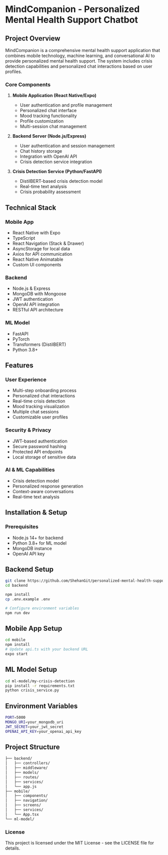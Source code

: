 # MindCompanion - Personalized Mental Health Support Chatbot

## Project Overview
MindCompanion is a comprehensive mental health support application that combines mobile technology, machine learning, and conversational AI to provide personalized mental health support. The system includes crisis detection capabilities and personalized chat interactions based on user profiles.

### Core Components

1. **Mobile Application (React Native/Expo)**
   - User authentication and profile management
   - Personalized chat interface
   - Mood tracking functionality
   - Profile customization
   - Multi-session chat management

2. **Backend Server (Node.js/Express)**
   - User authentication and session management
   - Chat history storage
   - Integration with OpenAI API
   - Crisis detection service integration

3. **Crisis Detection Service (Python/FastAPI)**
   - DistilBERT-based crisis detection model
   - Real-time text analysis
   - Crisis probability assessment

## Technical Stack

### Mobile App
- React Native with Expo
- TypeScript
- React Navigation (Stack & Drawer)
- AsyncStorage for local data
- Axios for API communication
- React Native Animatable
- Custom UI components

### Backend
- Node.js & Express
- MongoDB with Mongoose
- JWT authentication
- OpenAI API integration
- RESTful API architecture

### ML Model
- FastAPI
- PyTorch
- Transformers (DistilBERT)
- Python 3.8+

## Features

### User Experience
- Multi-step onboarding process
- Personalized chat interactions
- Real-time crisis detection
- Mood tracking visualization
- Multiple chat sessions
- Customizable user profiles

### Security & Privacy
- JWT-based authentication
- Secure password hashing
- Protected API endpoints
- Local storage of sensitive data

### AI & ML Capabilities
- Crisis detection model
- Personalized response generation
- Context-aware conversations
- Real-time text analysis

## Installation & Setup

### Prerequisites

- Node.js 14+ for backend
- Python 3.8+ for ML model
- MongoDB instance
- OpenAI API key

## Backend Setup

```bash
git clone https://github.com/ShehanGit/personalized-mental-health-support-chatbot.git
cd backend
```

```bash
npm install
cp .env.example .env
```
```bash
# Configure environment variables
npm run dev
```

## Mobile App Setup

```bash
cd mobile
npm install
# Update api.ts with your backend URL
expo start
```

## ML Model Setup

```bash
cd ml-model/my-crisis-detection
pip install -r requirements.txt
python crisis_service.py
```

## Environment Variables

```bash
PORT=5000
MONGO_URI=your_mongodb_uri
JWT_SECRET=your_jwt_secret
OPENAI_API_KEY=your_openai_api_key
```
## Project Structure

```bash
├── backend/
│   ├── controllers/
│   ├── middleware/
│   ├── models/
│   ├── routes/
│   ├── services/
│   └── app.js
├── mobile/
│   ├── components/
│   ├── navigation/
│   ├── screens/
│   ├── services/
│   └── App.tsx
└── ml-model/

```

### License
This project is licensed under the MIT License - see the LICENSE file for details.

